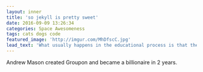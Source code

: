 ```yaml
---
layout: inner
title: 'so jekyll is pretty sweet'
date: 2016-09-09 13:26:34
categories: Space Awesomeness
tags: cats dogs code
featured_image: 'http://imgur.com/MhDfscC.jpg'
lead_text: 'What usually happens in the educational process is that the faculties are dulled, overloaded, stuffed and paralyzed so that by the time most people are mature they have lost their innate capabilities. R. Buckminster Fuller'
---
```


Andrew Mason created Groupon and became a billionaire in 2 years. 



